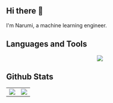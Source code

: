 ## Hi there 👋

I'm Narumi, a machine learning engineer.

## Languages and Tools

<p align="center">
   <a href="https://skillicons.dev">
   <img src="https://skillicons.dev/icons?i=aws,bash,docker,fastapi,git,github,githubactions,go,jenkins,latex,linux,matlab,md,mysql,py,pytorch,redis,vscode&perline=10&theme=light" />
   </a>
</p>

## Github Stats

<table>
   <tr>
      <td valign="top" width="50%">
         <img src="https://github-readme-stats.vercel.app/api?username=narumiruna&show_icons=true&count_private=true&hide_border=true" align="center" />
      </td>
      <td valign="top" width="50%">
         <img src="https://github-readme-stats.vercel.app/api/top-langs/?username=narumiruna&hide_border=true&layout=compact" align="center" />
      </td>
   </tr>
</table>
